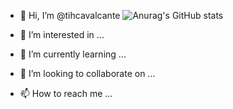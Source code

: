 - 👋 Hi, I’m @tihcavalcante
![Anurag's GitHub stats](https://github-readme-stats.vercel.app/api?username=tihcavalcante&show_icons=true&theme=darcula)

- 👀 I’m interested in ...
- 🌱 I’m currently learning ...
- 💞️ I’m looking to collaborate on ...
- 📫 How to reach me ...

<!---
tihcavalcante/tihcavalcante is a ✨ special ✨ repository because its `README.md` (this file) appears on your GitHub profile.
You can click the Preview link to take a look at your changes.
--->
